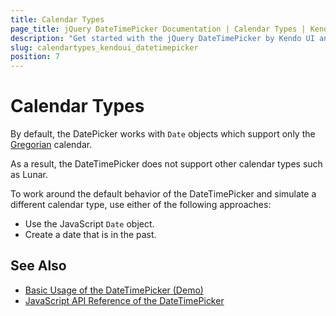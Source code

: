 ```yaml
---
title: Calendar Types
page_title: jQuery DateTimePicker Documentation | Calendar Types | Kendo UI
description: "Get started with the jQuery DateTimePicker by Kendo UI and learn how to create, initialize, and enable the widget."
slug: calendartypes_kendoui_datetimepicker
position: 7
---
```


# Calendar Types

By default, the DatePicker works with `Date` objects which support only the [Gregorian](https://en.wikipedia.org/wiki/Gregorian_calendar) calendar.

As a result, the DateTimePicker does not support other calendar types such as Lunar.

To work around the default behavior of the DateTimePicker and simulate a different calendar type, use either of the following approaches:
* Use the JavaScript `Date` object.
* Create a date that is in the past.

## See Also

* [Basic Usage of the DateTimePicker (Demo)](https://demos.telerik.com/kendo-ui/datetimepicker/index)
* [JavaScript API Reference of the DateTimePicker](/api/javascript/ui/datetimepicker)
